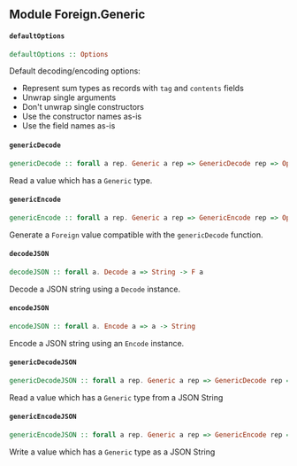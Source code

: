 ## Module Foreign.Generic

#### `defaultOptions`

``` purescript
defaultOptions :: Options
```

Default decoding/encoding options:

- Represent sum types as records with `tag` and `contents` fields
- Unwrap single arguments
- Don't unwrap single constructors
- Use the constructor names as-is
- Use the field names as-is

#### `genericDecode`

``` purescript
genericDecode :: forall a rep. Generic a rep => GenericDecode rep => Options -> Foreign -> F a
```

Read a value which has a `Generic` type.

#### `genericEncode`

``` purescript
genericEncode :: forall a rep. Generic a rep => GenericEncode rep => Options -> a -> Foreign
```

Generate a `Foreign` value compatible with the `genericDecode` function.

#### `decodeJSON`

``` purescript
decodeJSON :: forall a. Decode a => String -> F a
```

Decode a JSON string using a `Decode` instance.

#### `encodeJSON`

``` purescript
encodeJSON :: forall a. Encode a => a -> String
```

Encode a JSON string using an `Encode` instance.

#### `genericDecodeJSON`

``` purescript
genericDecodeJSON :: forall a rep. Generic a rep => GenericDecode rep => Options -> String -> F a
```

Read a value which has a `Generic` type from a JSON String

#### `genericEncodeJSON`

``` purescript
genericEncodeJSON :: forall a rep. Generic a rep => GenericEncode rep => Options -> a -> String
```

Write a value which has a `Generic` type as a JSON String


